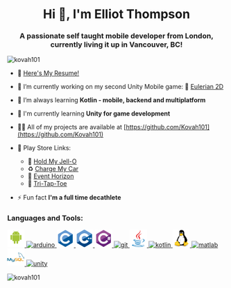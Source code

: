 <h1 align="center">Hi 👋, I'm Elliot Thompson</h1>
<h3 align="center">A passionate self taught mobile developer from London, currently living it up in Vancouver, BC!</h3>

<p align="left"> <img src="https://komarev.com/ghpvc/?username=kovah101&label=Profile%20views&color=0e75b6&style=flat" alt="kovah101" /> </p>

- :page_facing_up: [Here's My Resume!](https://github.com/Kovah101/Kovah101/blob/main/Android%20Developer%20CV%20Resume%20Redacted%20V1.pdf)

- 🔭 I’m currently working on my second Unity Mobile game: :triangular_ruler: [Eulerian 2D](https://github.com/Kovah101/Eulerian-2D)

- 🌱 I’m always learning **Kotlin - mobile, backend and multiplatform**
  
- :notebook: I'm currently learning **Unity for game development**

- 👨‍💻 All of my projects are available at [https://github.com/Kovah101](https://github.com/Kovah101)

- :raised_hands: Play Store Links:
    - 🍮 [Hold My Jell-O](https://play.google.com/store/apps/details?id=com.HavokIndustries.HoldMyJellO)
    - :recycle: [Charge My Car](https://play.google.com/store/apps/details?id=com.github.kovah101.chargemycar)
    - :space_invader: [Event Horizon](https://play.google.com/store/apps/details?id=com.github.kovah101.darkmatter)
    - :dart: [Tri-Tap-Toe](https://play.google.com/store/apps/details?id=com.github.kovah101.tri_taptical)

- ⚡ Fun fact **I'm a full time decathlete**


<h3 align="left">Languages and Tools:</h3>
<p align="left"> <a href="https://developer.android.com" target="_blank"> <img src="https://raw.githubusercontent.com/devicons/devicon/master/icons/android/android-original-wordmark.svg" alt="android" width="40" height="40"/> </a> <a href="https://www.arduino.cc/" target="_blank"> <img src="https://cdn.worldvectorlogo.com/logos/arduino-1.svg" alt="arduino" width="40" height="40"/> </a> <a href="https://www.cprogramming.com/" target="_blank"> <img src="https://raw.githubusercontent.com/devicons/devicon/master/icons/c/c-original.svg" alt="c" width="40" height="40"/> </a> <a href="https://www.w3schools.com/cpp/" target="_blank"> <img src="https://raw.githubusercontent.com/devicons/devicon/master/icons/cplusplus/cplusplus-original.svg" alt="cplusplus" width="40" height="40"/> </a> <a href="https://www.w3schools.com/cs/" target="_blank"> <img src="https://raw.githubusercontent.com/devicons/devicon/master/icons/csharp/csharp-original.svg" alt="csharp" width="40" height="40"/> </a> <a href="https://git-scm.com/" target="_blank"> <img src="https://www.vectorlogo.zone/logos/git-scm/git-scm-icon.svg" alt="git" width="40" height="40"/> </a> <a href="https://www.java.com" target="_blank"> <img src="https://raw.githubusercontent.com/devicons/devicon/master/icons/java/java-original.svg" alt="java" width="40" height="40"/> </a> <a href="https://kotlinlang.org" target="_blank"> <img src="https://www.vectorlogo.zone/logos/kotlinlang/kotlinlang-icon.svg" alt="kotlin" width="40" height="40"/> </a> <a href="https://www.linux.org/" target="_blank"> <img src="https://raw.githubusercontent.com/devicons/devicon/master/icons/linux/linux-original.svg" alt="linux" width="40" height="40"/> </a> <a href="https://www.mathworks.com/" target="_blank"> <img src="https://upload.wikimedia.org/wikipedia/commons/2/21/Matlab_Logo.png" alt="matlab" width="40" height="40"/> </a> <a href="https://www.mysql.com/" target="_blank"> <img src="https://raw.githubusercontent.com/devicons/devicon/master/icons/mysql/mysql-original-wordmark.svg" alt="mysql" width="40" height="40"/> </a> <a href="https://unity.com/" target="_blank"> <img src="https://www.vectorlogo.zone/logos/unity3d/unity3d-icon.svg" alt="unity" width="40" height="40"/> </a> </p>

<p><img align="center" src="https://github-readme-streak-stats.herokuapp.com/?user=kovah101&" alt="kovah101" /></p>


